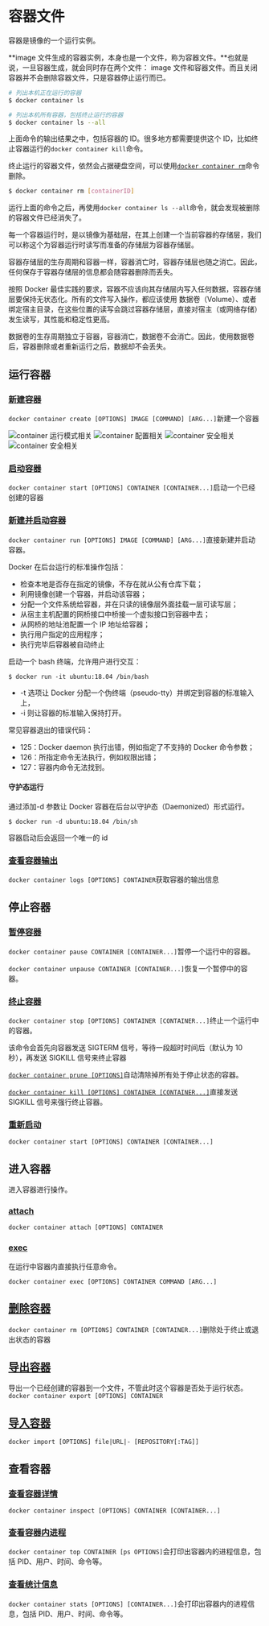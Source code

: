 # 容器文件

容器是镜像的一个运行实例。

**image 文件生成的容器实例，本身也是一个文件，称为容器文件。**也就是说，一旦容器生成，就会同时存在两个文件： image 文件和容器文件。而且关闭容器并不会删除容器文件，只是容器停止运行而已。

```bash
# 列出本机正在运行的容器
$ docker container ls

# 列出本机所有容器，包括终止运行的容器
$ docker container ls --all
```

上面命令的输出结果之中，包括容器的 ID。很多地方都需要提供这个 ID，比如终止容器运行的`docker container kill`命令。

终止运行的容器文件，依然会占据硬盘空间，可以使用[`docker container rm`](https://docs.docker.com/engine/reference/commandline/container_rm/)命令删除。

```bash
$ docker container rm [containerID]
```

运行上面的命令之后，再使用`docker container ls --all`命令，就会发现被删除的容器文件已经消失了。

每一个容器运行时，是以镜像为基础层，在其上创建一个当前容器的存储层，我们可以称这个为容器运行时读写而准备的存储层为容器存储层。

容器存储层的生存周期和容器一样，容器消亡时，容器存储层也随之消亡。因此，任何保存于容器存储层的信息都会随容器删除而丢失。

按照 Docker 最佳实践的要求，容器不应该向其存储层内写入任何数据，容器存储层要保持无状态化。所有的文件写入操作，都应该使用 数据卷（Volume）、或者绑定宿主目录，在这些位置的读写会跳过容器存储层，直接对宿主（或网络存储）发生读写，其性能和稳定性更高。

数据卷的生存周期独立于容器，容器消亡，数据卷不会消亡。因此，使用数据卷后，容器删除或者重新运行之后，数据却不会丢失。

## 运行容器

### [新建容器](https://docs.docker.com/engine/reference/commandline/container_create/)

`docker container create [OPTIONS] IMAGE [COMMAND] [ARG...]`新建一个容器

![container 运行模式相关](images/container-1.jpg)
![container 配置相关](images/container-2.jpg)
![container 安全相关](images/container-3.jpg)
![container 安全相关](images/container-4.jpg)

### [启动容器](https://docs.docker.com/engine/reference/commandline/container_start/)

`docker container start [OPTIONS] CONTAINER [CONTAINER...]`启动一个已经创建的容器

### [新建并启动容器](https://docs.docker.com/engine/reference/commandline/container_run/)

`docker container run [OPTIONS] IMAGE [COMMAND] [ARG...]`直接新建并启动容器。

Docker 在后台运行的标准操作包括：

- 检查本地是否存在指定的镜像，不存在就从公有仓库下载；
- 利用镜像创建一个容器，并启动该容器；
- 分配一个文件系统给容器，并在只读的镜像层外面挂载一层可读写层；
- 从宿主主机配置的网桥接口中桥接一个虚拟接口到容器中去；
- 从网桥的地址池配置一个 IP 地址给容器；
- 执行用户指定的应用程序；
- 执行完毕后容器被自动终止

启动一个 bash 终端，允许用户进行交互：

`$ docker run -it ubuntu:18.04 /bin/bash`

- -t 选项让 Docker 分配一个伪终端（pseudo-tty）并绑定到容器的标准输入上，
- -i 则让容器的标准输入保持打开。

常见容器退出的错误代码：

- 125：Docker daemon 执行出错，例如指定了不支持的 Docker 命令参数；
- 126：所指定命令无法执行，例如权限出错；
- 127：容器内命令无法找到。

#### 守护态运行

通过添加-d 参数让 Docker 容器在后台以守护态（Daemonized）形式运行。

`$ docker run -d ubuntu:18.04 /bin/sh`

容器启动后会返回一个唯一的 id

### [查看容器输出](https://docs.docker.com/engine/reference/commandline/container_logs/)

`docker container logs [OPTIONS] CONTAINER`获取容器的输出信息

## 停止容器

### [暂停容器](https://docs.docker.com/engine/reference/commandline/container_pause/)

`docker container pause CONTAINER [CONTAINER...]`暂停一个运行中的容器。

`docker container unpause CONTAINER [CONTAINER...]`恢复一个暂停中的容器。

### [终止容器](https://docs.docker.com/engine/reference/commandline/container_stop/)

`docker container stop [OPTIONS] CONTAINER [CONTAINER...]`终止一个运行中的容器。

该命令会首先向容器发送 SIGTERM 信号，等待一段超时时间后（默认为 10 秒），再发送 SIGKILL 信号来终止容器

[`docker container prune [OPTIONS]`](https://docs.docker.com/engine/reference/commandline/container_prune/)自动清除掉所有处于停止状态的容器。

[`docker container kill [OPTIONS] CONTAINER [CONTAINER...]`](https://docs.docker.com/engine/reference/commandline/container_kill/)直接发送 SIGKILL 信号来强行终止容器。

### [重新启动](https://docs.docker.com/engine/reference/commandline/container_start/)

`docker container start [OPTIONS] CONTAINER [CONTAINER...]`

## 进入容器

进入容器进行操作。

### [attach](https://docs.docker.com/engine/reference/commandline/container_attach/)

`docker container attach [OPTIONS] CONTAINER`

### [exec](https://docs.docker.com/engine/reference/commandline/container_exec/)

在运行中容器内直接执行任意命令。

`docker container exec [OPTIONS] CONTAINER COMMAND [ARG...]`

## [删除容器](https://docs.docker.com/engine/reference/commandline/container_rm/)

`docker container rm [OPTIONS] CONTAINER [CONTAINER...]`删除处于终止或退出状态的容器

## [导出容器](https://docs.docker.com/engine/reference/commandline/container_export/)

导出一个已经创建的容器到一个文件，不管此时这个容器是否处于运行状态。
`docker container export [OPTIONS] CONTAINER`

## [导入容器](https://docs.docker.com/engine/reference/commandline/import/)

`docker import [OPTIONS] file|URL|- [REPOSITORY[:TAG]]`

## 查看容器

### [查看容器详情](https://docs.docker.com/engine/reference/commandline/container_inspect/)

`docker container inspect [OPTIONS] CONTAINER [CONTAINER...]`

### [查看容器内进程](https://docs.docker.com/engine/reference/commandline/container_top/)

`docker container top CONTAINER [ps OPTIONS]`会打印出容器内的进程信息，包括 PID、用户、时间、命令等。

### [查看统计信息](https://docs.docker.com/engine/reference/commandline/container_stats/)

`docker container stats [OPTIONS] [CONTAINER...]`会打印出容器内的进程信息，包括 PID、用户、时间、命令等。
